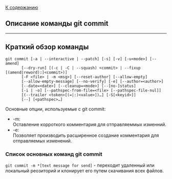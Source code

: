[К содержанию](./README.md)
## Описание команды git commit

---

## Краткий обзор команды
```bash=git
git commit [-a | --interactive | --patch] [-s] [-v] [-u<mode>] [--amend]
	   [--dry-run] [(-c | -C | --squash) <commit> | --fixup [(amend|reword):]<commit>)]
	   [-F <file> | -m <msg>] [--reset-author] [--allow-empty]
	   [--allow-empty-message] [--no-verify] [-e] [--author=<author>]
	   [--date=<date>] [--cleanup=<mode>] [--[no-]status]
	   [-i | -o] [--pathspec-from-file=<file> [--pathspec-file-nul]]
	   [(--trailer <token>[(=|:)<value>])…​] [-S[<keyid>]]
	   [--] [<pathspec>…​]
```

Основные опции, используемые с git commit:
*  -m:<br>
    Оставление корроткого комментария для отправляеммых изменний.
*  -e:<br>
    Позволяет производить расширенное создание комментария для отправляемых изменений.
### Список основных команд git commit

```git commit -m *[text message for send]``` - переходит удаленный или локальный реозиторий и клонирует его путем скачивания всех файлов.


 